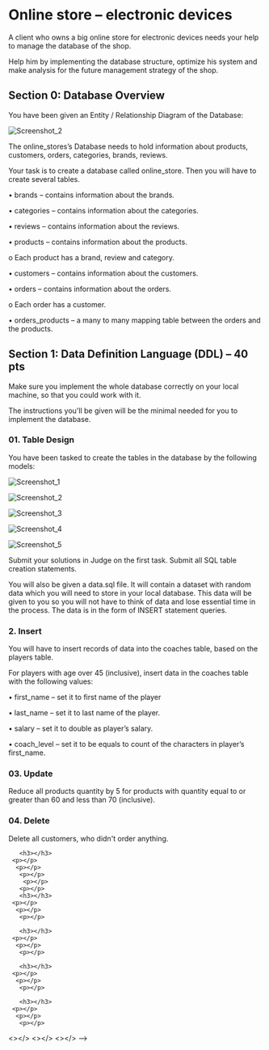 <h1>Online store – electronic devices</h1>
  <p>A client who owns a big online store for electronic devices needs your help to manage the database of the shop. </p>
    <p>Help him by implementing the database structure, optimize his system and make analysis for the future management strategy of the shop.</p>
    
<h2>Section 0: Database Overview</h2>
  <p>You have been given an Entity / Relationship Diagram of the Database:</p>
  
  ![Screenshot_2](https://user-images.githubusercontent.com/73018624/222157076-71fd4cf5-55da-42ea-8491-dc5867807c91.jpg)

  <p>The online_stores’s Database needs to hold information about products, customers, orders, categories, brands, reviews.</p>
   <p>Your task is to create a database called online_store. Then you will have to create several tables.</p>
    <p>•	brands – contains information about the brands.</p>
     <p>•	categories – contains information about the categories.</p>
      <p>•	reviews – contains information about the reviews.</p>
       <p>•	products – contains information about the products.</p>
        <p>o	Each product has a brand, review and category.</p>
          <p>•	customers – contains information about the customers.</p>
            <p>•	orders – contains information about the orders.</p>
              <p>o	Each order has a customer. </p>
                <p>•	orders_products – a many to many mapping table between the orders and the products.</p>        
    <h2>Section 1: Data Definition Language (DDL) – 40 pts</h2>    
    <p>Make sure you implement the whole database correctly on your local machine, so that you could work with it.</p>
     <p>The instructions you'll be given will be the minimal needed for you to implement the database.</p>
     <h3>01.	Table Design</h3>
      <p>You have been tasked to create the tables in the database by the following models:</p>       
      
![Screenshot_1](https://user-images.githubusercontent.com/73018624/222665595-4d222b2f-742e-41da-921a-576eb5cca119.jpg)
      
![Screenshot_2](https://user-images.githubusercontent.com/73018624/222664047-7ed245fe-7aa1-4538-a67b-4c6cf210e5bf.jpg)     
      
![Screenshot_3](https://user-images.githubusercontent.com/73018624/222664085-7a0bb9aa-eaf3-4bb3-968a-988dc52762ec.jpg)      
      
![Screenshot_4](https://user-images.githubusercontent.com/73018624/222664145-f9abede5-4de3-4ee6-9cc0-dd4ac0aabf61.jpg)      
      
![Screenshot_5](https://user-images.githubusercontent.com/73018624/222664182-3eb014b4-f987-43fe-b08c-0a5af7abcb2e.jpg)      
     
 <p>Submit your solutions in Judge on the first task. Submit all SQL table creation statements.</p>
        <p>You will also be given a data.sql file. It will contain a dataset with random data which you will need to store in your local database. This data will be given to you so you will not have to think of data and lose essential time in the process. The data is in the form of INSERT statement queries. </p>
    
<h3>2.	Insert</h3>
    <p>You will have to insert records of data into the coaches table, based on the players table. </p>
     <p>For players with age over 45 (inclusive), insert data in the coaches table with the following values:</p>
      <p>•	first_name – set it to first name of the player</p>
       <p>•	last_name – set it to last name of the player.</p>
        <p>•	salary – set it to double as player’s salary. </p>
    <p>•	coach_level – set it to be equals to count of the characters in player’s first_name.</p>
 
<h3>03.	Update</h3>
     <p>Reduce all products quantity by 5 for products with quantity equal to or greater than 60 and less than 70 (inclusive).</p>
      <h3>04.	Delete</h3>
     <p>Delete all customers, who didn't order anything.</p>
      <p></p>
       <p></p>
       
       <h3></h3>
     <p></p>
      <p></p>
       <p></p>
        <p></p>
       <p></p>
       <h3></h3>
     <p></p>
      <p></p>
       <p></p>
       
       <h3></h3>
     <p></p>
      <p></p>
       <p></p>
       
       <h3></h3>
     <p></p>
      <p></p>
       <p></p>
       
       <h3></h3>
     <p></p>
      <p></p>
       <p></p>
  <></>
  <></>
  <></>
  -->

